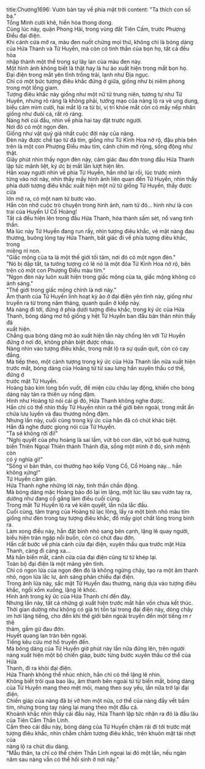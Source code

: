 title:Chương1696: Vươn bàn tay về phía mặt trời
content:
"Ta thích con số ba."<br>Tổng Minh cười khẽ, hiền hòa thong dong.<br>Cùng lúc này, quận Phong Hải, trong vùng đất Tiên Cấm, trước Phượng<br>Điểu đại điện.<br>Khi cánh cửa mở ra, màu đen nuốt chửng mọi thứ, không chỉ là bóng dáng<br>của Hứa Thanh và Tử Huyền, mà còn có tinh thần của bọn họ, tất cả đều hòa<br>nhập thành một thể trong sự lây lan của màu đen này.<br>Một hình ảnh không biết là thật hay là hư ảo xuất hiện trong mắt bọn họ.<br>Đại điện trong mắt yên tĩnh trống trải, lạnh như Địa ngục.<br>Chỉ có một bức tượng điêu khắc đứng ở giữa, giống như bị niêm phong<br>trong một lồng giam.<br>Tượng điêu khắc này giống như một nữ tử trung niên, tương tự như Tử<br>Huyền, nhưng rõ ràng là không phải, tướng mạo của nàng lộ ra vẻ ung dung,<br>biểu cảm mỉm cười, hai mắt lộ ra từ bi, vị trí khóe mắt còn có mấy nếp nhăn<br>giống như đuôi cá, rất rõ ràng.<br>Nàng hơi cúi đầu, nhìn về phía hai tay đặt trước người.<br>Nơi đó có một ngọn đèn.<br>Giống như vật quý giá nhất cuộc đời này của nàng.<br>Đèn này được chế tạo từ đá tím, giống như Tử Kinh Hoa nở rộ, đậu phía bên<br>trên là một con Phượng Điểu màu tím, cánh chim mở rộng, sống động như thật.<br>Giây phút nhìn thấy ngọn đèn này, cảm giác đau đớn trong đầu Hứa Thanh<br>lập tức mãnh liệt, ký ức bị mất lần lượt hiện lên.<br>Hắn xoay người nhìn về phía Tử Huyền, hắn nhớ lại rồi, lúc trước mình<br>từng vào nơi này, nhìn thấy mấy hình ảnh liên quan đến Tử Huyền, nhìn thấy<br>phía dưới tượng điêu khắc xuất hiện một nữ tử giống Tử Huyền, thấy được cửa<br>lớn mở ra, có một nam tử bước vào.<br>Hắn còn nhớ cuộc trò chuyện trong hình ảnh, nam tử đó… hình như là con<br>trai của Huyền U Cổ Hoàng!<br>Tất cả đều hiện lên trong đầu Hứa Thanh, hóa thành sấm sét, nổ vang tinh<br>thần.<br>Mà lúc này Tử Huyền đang run rẩy, nhìn tượng điêu khắc, vẻ mặt nàng đau<br>thương, buông lỏng tay Hứa Thanh, bất giác đi về phía tượng điêu khắc, trong<br>miệng nỉ non.<br>"Giấc mộng của ta là một thế giới tối tăm, nơi đó có một ngọn đèn."<br>"Nó bị dập tắt, ta tưởng tượng có lẽ nó là một đóa Tử Kinh Hoa nở rộ, bên<br>trên có một con Phượng Điểu màu tím."<br>"Ngọn đèn này luôn xuất hiện trong giấc mộng của ta, giấc mộng không có<br>ánh sáng."<br>"Thế giới trong giấc mộng chính là nơi này."<br>Âm thanh của Tử Huyền linh hoạt kỳ ảo ở đại điện yên tĩnh này, giống như<br>truyền ra từ trong năm tháng, quanh quẩn ở kiếp này.<br>Mà nàng đi tới, đứng ở phía dưới tượng điêu khắc, trong ký ức của Hứa<br>Thanh, bóng dáng mơ hồ giống y hệt Tử Huyền ban đầu bản thân nhìn thấy đã<br>xuất hiện.<br>Chẳng qua bóng dáng mờ ảo xuất hiện lần này chồng lên với Tử Huyền<br>đứng ở nơi đó, không phân biệt được nhau.<br>Nàng nhìn vào tượng điêu khắc, trong mắt lộ ra sự quấn quít, còn có cay<br>đắng.<br>Mà tiếp theo, một cảnh tượng trong ký ức của Hứa Thanh lần nữa xuất hiện<br>trước mắt, bóng dáng của Hoàng tử từ sau lưng hắn xuyên thấu cơ thể, đứng ở<br>trước mặt Tử Huyền.<br>Hoàng bào kim long bốn vuốt, đế miện cửu châu lay động, khiến cho bóng<br>dáng này tản ra thiên uy nồng đậm.<br>Hình như Hoàng tử nói cái gì đó, Hứa Thanh không nghe được.<br>Hắn chỉ có thể nhìn thấy Tử Huyền nhìn ra thế giới bên ngoài, trong mắt ẩn<br>chứa lưu luyến và đau thương nồng đậm.<br>Nhưng lần này, cuối cùng trong ký ức của hắn đã có chút khác biệt.<br>Hắn đã nghe được giọng nói của Tử Huyền.<br>"Ta sẽ không rời đi!"<br>"Nghị quyết của phụ hoàng là sai lầm, vứt bỏ con dân, vứt bỏ quê hương,<br>biến Thiên Ngoại Thiên thành Thánh địa, sống một mình ở đó, sinh mệnh còn<br>có ý nghĩa gì!"<br>"Sống vì bản thân, coi thường hạo kiếp Vọng Cổ, Cổ Hoàng này... hắn<br>không xứng!"<br>Tử Huyền căm giận.<br>Hứa Thanh nghe những lời này, tinh thần chấn động.<br>Mà bóng dáng mặc Hoàng bào đó lại im lặng, một lúc lâu sau vươn tay ra,<br>dường như đang cố gắng làm điều cuối cùng.<br>Trong mắt Tử Huyền lộ ra vẻ kiên quyết, lần nữa lắc đầu.<br>Cuối cùng, tâm trạng của Hoàng tử lạc lõng, lấy ra một bình nhỏ màu tím<br>giống như đèn trong tay tượng điêu khắc, đổ mấy giọt chất lỏng trong bình ra.<br>Làm xong điều này, hắn đặt bình nhỏ sang bên cạnh, lặng lẽ quay người,<br>biểu hiện tràn ngập nỗi buồn, còn có chút đau đớn.<br>Hắn cất bước về phía cánh cửa đại điện, xuyên thấu qua trước mặt Hứa<br>Thanh, càng đi càng xa...<br>Mà hắn biến mất, cánh cửa của đại điện cũng từ từ khép lại.<br>Toàn bộ đại điện là một mảng yên tĩnh.<br>Chỉ có ngọn lửa của ngọn đèn đó là không ngừng cháy, tạo ra một âm thanh<br>nhỏ, ngọn lửa lắc lư, ánh sáng phản chiếu đại điện.<br>Trong ánh lửa này, sắc mặt Tử Huyền đau thương, nàng dựa vào tượng điêu<br>khắc, ngồi xổm xuống, lặng lẽ khóc.<br>Hình ảnh trong ký ức của Hứa Thanh chỉ đến đây.<br>Nhưng lần này, tất cả những gì xuất hiện trước mắt hắn vốn chưa kết thúc.<br>Thời gian dường như không có giá trị tồn tại trong đại điện này, dòng chảy<br>im hơi lặng tiếng, cho đến khi thế giới bên ngoài truyền đến một tiếng r*n r* thê<br>thảm, gầm gừ đau đớn.<br>Huyết quang lan tràn bên ngoài.<br>Tiếng kêu cứu mơ hồ truyền đến.<br>Mà bóng dáng của Tử Huyền giờ phút này lần nữa đứng lên, trên người<br>nàng xuất hiện một bộ chiến giáp, bước từng bước xuyên thấu cơ thể của Hứa<br>Thanh, đi ra khỏi đại điện.<br>Hứa Thanh không thể nhúc nhích, hắn chỉ có thể lặng lẽ nhìn.<br>Không biết trôi qua bao lâu, âm thanh bên ngoài từ từ biến mất, bóng dáng<br>của Tử Huyền mang theo mệt mỏi, mang theo suy yếu, lần nữa trở lại đại điện.<br>Chiến giáp của nàng đã bị vỡ hơn một nửa, cơ thể của nàng đầy vết bầm<br>tím, nhưng trong tay nàng lại mang theo một đầu cá.<br>Khoảnh khắc nhìn thấy cái đầu này, Hứa Thanh lập tức nhận ra đó là đầu lâu<br>của Tiên Cấm Thần Linh.<br>Cầm theo cái đầu này, bóng dáng của Tử Huyền chậm rãi đi tới trước mặt<br>tượng điêu khắc, nhìn chằm chằm tượng điêu khắc, trên khuôn mặt tái nhợt của<br>nàng lộ ra chút dịu dàng.<br>"Mẫu thân, ta chỉ có thể chém Thần Linh ngoại lai đó một lần, nếu ngàn<br>năm sau nàng vẫn có thể hồi sinh ở nơi này."